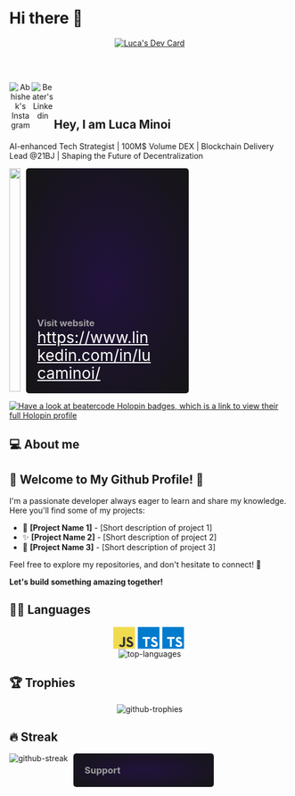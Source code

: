 # Hi there 👋

<div align="center">
  <a href="https://app.daily.dev/beatercode"><img src="https://api.daily.dev/devcards/v2/quulOKacucwrkDVqdm0c3.png?type=wide&r=tjj" width="652" alt="Luca's Dev Card"/></a>
</div>

<br /><br />

<div align="center">
  <a href="https://www.instagram.com/bfit_luca_/">
    <img align="left" alt="Abhishek's Instagram" width="40px" src="https://github.com/dmhendricks/signature-social-icons/blob/master/icons/round-flat-filled/40px/instagram.png" />
  </a>
  <a href="https://www.linkedin.com/in/luca-minoi/">
    <img align="left" alt="Beater's Linkedin" width="40px" src="https://github.com/dmhendricks/signature-social-icons/blob/master/icons/round-flat-filled/40px/linkedin.png" />
  </a>
</div>

<br /><br />

## Hey, I am Luca Minoi

AI-enhanced Tech Strategist | 100M$ Volume DEX | Blockchain Delivery Lead @21BJ | Shaping the Future of Decentralization

<div style="display: flex; gap: 10px; width: 100%; height: auto; margin-bottom: 10px;">
<picture>
  <source
    srcset="https://github-readme-stats.vercel.app/api?username=beatercode&show_icons=true&theme=dark"
    media="(prefers-color-scheme: dark)"
  />
  <source
    srcset="https://github-readme-stats.vercel.app/api?username=beatercode&show_icons=true"
    media="(prefers-color-scheme: light), (prefers-color-scheme: no-preference)"
  />
  <img src="https://github-readme-stats.vercel.app/api?username=beatercode&show_icons=true" height="400px" width="100%" />
</picture>
<div style="width: 50%; padding: 20px; height: auto; border-radius: 5px; background: radial-gradient(#22123D, #151515); display: flex; flex-direction: column; align-items: start; justify-content: end;">
    <h3 style="color: #9F9F9F; margin: 0;">Visit website</h3>
    <a href="https://www.linkedin.com/in/lucaminoi/" target="_blank" class="big-font" style="color: #fff; font-size: 28px; width: calc(100% - 40px); line-height: 32px;">https://www.linkedin.com/in/lucaminoi/</a>
</div>
</div>

[![Have a look at beatercode Holopin badges, which is a link to view their full Holopin profile](https://holopin.me/theshiveshnetwork)](https://holopin.me/theshiveshnetwork)

## 💻 About me

##  👋 Welcome to My Github Profile! 👋

I'm a passionate developer always eager to learn and share my knowledge. Here you'll find some of my projects:

*  🚀 **[Project Name 1]** - [Short description of project 1]
*  ✨ **[Project Name 2]** - [Short description of project 2]
*  🤖 **[Project Name 3]** - [Short description of project 3]

Feel free to explore my repositories, and don't hesitate to connect! 🤝

**Let's build something amazing together!** 


## 👨‍💻 Languages

<div style="display: flex; align-items: center; justify-content: center;">
<img src="https://github.com/devicons/devicon/blob/master/icons/javascript/javascript-original.svg" alt="javascript" width="40" height="40"/>&nbsp;<img src="https://github.com/devicons/devicon/blob/master/icons/typescript/typescript-original.svg" alt="typescript" width="40" height="40"/>&nbsp;<img src="https://github.com/devicons/devicon/blob/master/icons/typescript/typescript-original.svg" alt="typescript" width="40" height="40"/>&nbsp;
</div>
<div style="display: flex; align-items: center; justify-content: center;">
<img src="https://github-readme-stats.vercel.app/api/top-langs/?username=beatercode&layout=compact&theme=vision-friendly-dark" alt="top-languages" />
</div>


## 🏆 Trophies
<div align="center">
  <img src="https://github-profile-trophy.vercel.app/?username=beatercode&theme=dark_lover" alt="github-trophies" />
</div>

## 🔥 Streak

<div style="display: flex; flex-wrap: wrap; gap: 10px; width: 100%; height: auto; margin-bottom: 10px;">
<img src="https://streak-stats.demolab.com?user=TheShiveshNetwork&theme=highcontrast" alt="github-streak" />
<div style="width: calc(50% - 40px); padding: 20px; height: auto; border-radius: 5px; background: radial-gradient(#22123D, #151515); display: flex; flex-direction: column; align-items: start; justify-content: end;">
    <h3 style="color: #9F9F9F; margin: 0;">Support</h3>
    <a href="" target="_blank" style="color: #fff; font-size: 28px; width: calc(100% - 40px); line-height: 32px;"></a>
</div>
</div>
